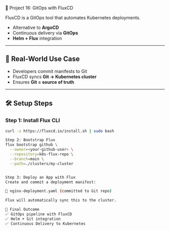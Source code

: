 📘 Project 16: GitOps with FluxCD

FluxCD is a GitOps tool that automates Kubernetes deployments.

- Alternative to **ArgoCD**  
- Continuous delivery via **GitOps**  
- **Helm + Flux** integration  

---

## 🔹 Real-World Use Case

- Developers commit manifests to Git  
- FluxCD syncs **Git → Kubernetes cluster**  
- Ensures **Git = source of truth**  

---

## 🛠️ Setup Steps

### Step 1: Install Flux CLI
```bash
curl -s https://fluxcd.io/install.sh | sudo bash

Step 2: Bootstrap Flux
flux bootstrap github \
  --owner=<your-github-user> \
  --repository=k8s-flux-repo \
  --branch=main \
  --path=./clusters/my-cluster


Step 3: Deploy an App with Flux
Create and commit a deployment manifest:

📄 nginx-deployment.yaml (committed to Git repo)

Flux will automatically sync this to the cluster.

🎯 Final Outcome
✅ GitOps pipeline with FluxCD
✅ Helm + Git integration
✅ Continuous Delivery to Kubernetes
